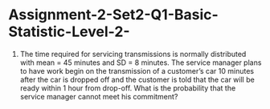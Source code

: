 # Assignment-2-Set2-Q1-Basic-Statistic-Level-2-
1.	The time required for servicing transmissions is normally distributed with mean = 45 minutes and SD = 8 minutes. The service manager plans to have work begin on the transmission of a customer’s car 10 minutes after the car is dropped off and the customer is told that the car will be ready within 1 hour from drop-off. What is the probability that the service manager cannot meet his commitment? 

